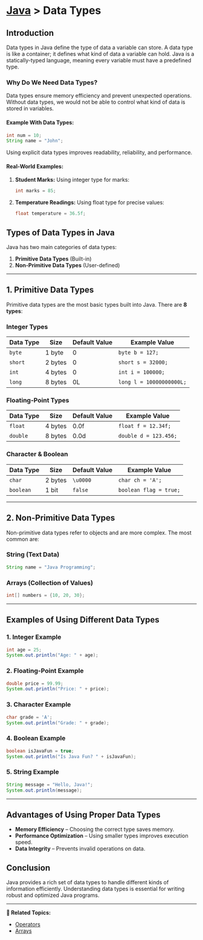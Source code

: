 # [Java](../) > Data Types

## Introduction
Data types in Java define the type of data a variable can store. A data type is like a container; it defines what kind of data a variable can hold. Java is a statically-typed language, meaning every variable must have a predefined type.

### **Why Do We Need Data Types?**
Data types ensure memory efficiency and prevent unexpected operations. Without data types, we would not be able to control what kind of data is stored in variables.

#### **Example With Data Types:**
```java
int num = 10;
String name = "John";
```
Using explicit data types improves readability, reliability, and performance.

#### **Real-World Examples:**
1. **Student Marks:** Using integer type for marks:
   ```java
   int marks = 85;
   ```
2. **Temperature Readings:** Using float type for precise values:
   ```java
   float temperature = 36.5f;
   ```

## Types of Data Types in Java
Java has two main categories of data types:
1. **Primitive Data Types** (Built-in)
2. **Non-Primitive Data Types** (User-defined)

---

## 1. Primitive Data Types
Primitive data types are the most basic types built into Java. There are **8 types**:

### **Integer Types**
| Data Type | Size  | Default Value | Example Value |
|-----------|-------|---------------|---------------|
| `byte`    | 1 byte  | 0  | `byte b = 127;` |
| `short`   | 2 bytes | 0  | `short s = 32000;` |
| `int`     | 4 bytes | 0  | `int i = 100000;` |
| `long`    | 8 bytes | 0L | `long l = 10000000000L;` |

### **Floating-Point Types**
| Data Type | Size  | Default Value | Example Value |
|-----------|-------|---------------|---------------|
| `float`   | 4 bytes | 0.0f  | `float f = 12.34f;` |
| `double`  | 8 bytes | 0.0d  | `double d = 123.456;` |

### **Character & Boolean**
| Data Type  | Size  | Default Value | Example Value |
|------------|-------|---------------|---------------|
| `char`     | 2 bytes | `\u0000`  | `char ch = 'A';` |
| `boolean`  | 1 bit  | `false`  | `boolean flag = true;` |

---

## 2. Non-Primitive Data Types

Non-primitive data types refer to objects and are more complex. The most common are:

### **String (Text Data)**
```java
String name = "Java Programming";
```

### **Arrays (Collection of Values)**
```java
int[] numbers = {10, 20, 30};
```

---

## Examples of Using Different Data Types

### **1. Integer Example**
```java
int age = 25;
System.out.println("Age: " + age);
```

### **2. Floating-Point Example**
```java
double price = 99.99;
System.out.println("Price: " + price);
```

### **3. Character Example**
```java
char grade = 'A';
System.out.println("Grade: " + grade);
```

### **4. Boolean Example**
```java
boolean isJavaFun = true;
System.out.println("Is Java Fun? " + isJavaFun);
```

### **5. String Example**
```java
String message = "Hello, Java!";
System.out.println(message);
```

---

## Advantages of Using Proper Data Types
- **Memory Efficiency** – Choosing the correct type saves memory.
- **Performance Optimization** – Using smaller types improves execution speed.
- **Data Integrity** – Prevents invalid operations on data.

## Conclusion
Java provides a rich set of data types to handle different kinds of information efficiently. Understanding data types is essential for writing robust and optimized Java programs.

---

**🔗 Related Topics:**
- [Operators](../operators)
- [Arrays](../arrays)

